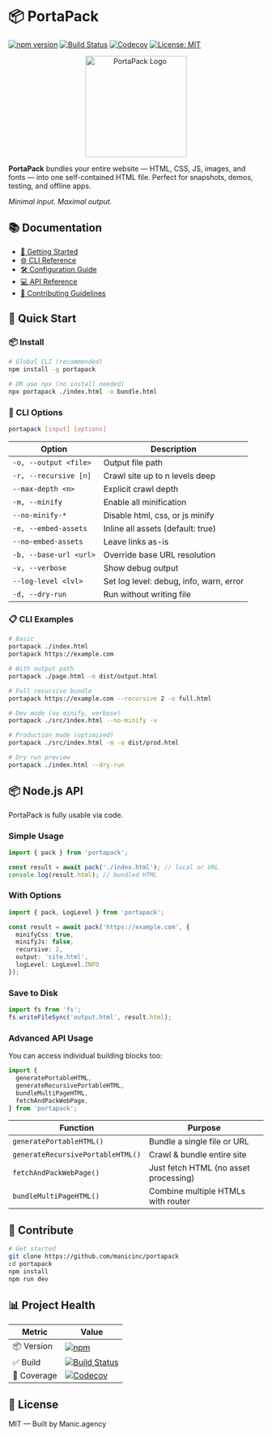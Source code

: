 # 📦 PortaPack

[![npm version](https://img.shields.io/npm/v/portapack.svg?style=for-the-badge&logo=npm&color=CB3837)](https://www.npmjs.com/package/portapack)
[![Build Status](https://img.shields.io/github/actions/workflow/status/manicinc/portapack/ci.yml?branch=master&style=for-the-badge&logo=github)](https://github.com/manicinc/portapack/actions)
[![Codecov](https://img.shields.io/codecov/c/github/manicinc/portapack?style=for-the-badge&logo=codecov)](https://codecov.io/gh/manicinc/portapack)
[![License: MIT](https://img.shields.io/badge/license-MIT-green.svg?style=for-the-badge)](./LICENSE)

<p align="center">
  <img src="https://raw.githubusercontent.com/manicinc/portapack/master/docs/assets/portapack-transparent.png" alt="PortaPack Logo" width="200"/>
</p>

**PortaPack** bundles your entire website — HTML, CSS, JS, images, and fonts — into one  self-contained HTML file. Perfect for snapshots, demos, testing, and offline apps.

*Minimal input. Maximal output.*

## 📚 Documentation

- [📖 Getting Started](https://manicinc.github.io/portapack/getting-started)
- [⚙️ CLI Reference](https://manicinc.github.io/portapack/cli)
- [🛠 Configuration Guide](https://manicinc.github.io/portapack/configuration)
- [💻 API Reference](https://manicinc.github.io/portapack/api/)
- [🤝 Contributing Guidelines](https://manicinc.github.io/portapack/contributing)

## 🚀 Quick Start

### 📦 Install

```bash
# Global CLI (recommended)
npm install -g portapack

# OR use npx (no install needed)
npx portapack ./index.html -o bundle.html
```

### 🧰 CLI Options

```bash
portapack [input] [options]
```

| Option | Description |
|--------|-------------|
| `-o, --output <file>` | Output file path |
| `-r, --recursive [n]` | Crawl site up to n levels deep |
| `--max-depth <n>` | Explicit crawl depth |
| `-m, --minify` | Enable all minification |
| `--no-minify-*` | Disable html, css, or js minify |
| `-e, --embed-assets` | Inline all assets (default: true) |
| `--no-embed-assets` | Leave links as-is |
| `-b, --base-url <url>` | Override base URL resolution |
| `-v, --verbose` | Show debug output |
| `--log-level <lvl>` | Set log level: debug, info, warn, error |
| `-d, --dry-run` | Run without writing file |

### 📋 CLI Examples

```bash
# Basic
portapack ./index.html
portapack https://example.com

# With output path
portapack ./page.html -o dist/output.html

# Full recursive bundle
portapack https://example.com --recursive 2 -o full.html

# Dev mode (no minify, verbose)
portapack ./src/index.html --no-minify -v

# Production mode (optimized)
portapack ./src/index.html -m -o dist/prod.html

# Dry run preview
portapack ./index.html --dry-run
```

## 📦 Node.js API

PortaPack is fully usable via code.

### Simple Usage

```typescript
import { pack } from 'portapack';

const result = await pack('./index.html'); // local or URL
console.log(result.html); // bundled HTML
```

### With Options

```typescript
import { pack, LogLevel } from 'portapack';

const result = await pack('https://example.com', {
  minifyCss: true,
  minifyJs: false,
  recursive: 2,
  output: 'site.html',
  logLevel: LogLevel.INFO
});
```

### Save to Disk

```typescript
import fs from 'fs';
fs.writeFileSync('output.html', result.html);
```

### Advanced API Usage

You can access individual building blocks too:

```typescript
import {
  generatePortableHTML,
  generateRecursivePortableHTML,
  bundleMultiPageHTML,
  fetchAndPackWebPage,
} from 'portapack';
```

| Function | Purpose |
|----------|---------|
| `generatePortableHTML()` | Bundle a single file or URL |
| `generateRecursivePortableHTML()` | Crawl & bundle entire site |
| `fetchAndPackWebPage()` | Just fetch HTML (no asset processing) |
| `bundleMultiPageHTML()` | Combine multiple HTMLs with router |

## 🤝 Contribute

```bash
# Get started
git clone https://github.com/manicinc/portapack
cd portapack
npm install
npm run dev
```

## 📊 Project Health

| Metric       | Value |
|--------------|-------|
| 📦 Version   | [![npm](https://img.shields.io/npm/v/portapack.svg)](https://www.npmjs.com/package/portapack) |
| ✅ Build     | [![Build Status](https://img.shields.io/github/actions/workflow/status/manicinc/portapack/ci.yml?branch=master)](https://github.com/manicinc/portapack/actions) |
| 🧪 Coverage  | [![Codecov](https://img.shields.io/codecov/c/github/manicinc/portapack)](https://codecov.io/gh/manicinc/portapack) |

## 📄 License

MIT — Built by Manic.agency

